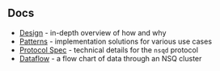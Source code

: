 ## Docs

 * [Design][design] - in-depth overview of how and why
 * [Patterns][patterns] - implementation solutions for various use cases
 * [Protocol Spec][protocol] - technical details for the `nsqd` protocol
 * [Dataflow][dataflow] - a flow chart of data through an NSQ cluster

[design]: design.md
[patterns]: patterns.md
[protocol]: protocol.md
[dataflow]: dataflow.md
